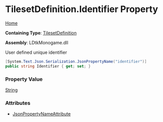 # TilesetDefinition\.Identifier Property

[Home](../../../README.md)

**Containing Type**: [TilesetDefinition](../README.md)

**Assembly**: LDtkMonogame\.dll

  
User defined unique identifier

```csharp
[System.Text.Json.Serialization.JsonPropertyName("identifier")]
public string Identifier { get; set; }
```

### Property Value

[String](https://docs.microsoft.com/en-us/dotnet/api/system.string)

### Attributes

* [JsonPropertyNameAttribute](https://docs.microsoft.com/en-us/dotnet/api/system.text.json.serialization.jsonpropertynameattribute)


